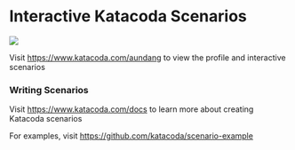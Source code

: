 # Interactive Katacoda Scenarios

[![](http://shields.katacoda.com/katacoda/aundang/count.svg)](https://www.katacoda.com/aundang "Get your profile on Katacoda.com")

Visit https://www.katacoda.com/aundang to view the profile and interactive scenarios

### Writing Scenarios
Visit https://www.katacoda.com/docs to learn more about creating Katacoda scenarios

For examples, visit https://github.com/katacoda/scenario-example
